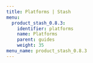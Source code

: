 ```yaml
---
title: Platforms | Stash
menu:
  product_stash_0.8.3:
    identifier: platforms
    name: Platforms
    parent: guides
    weight: 35
menu_name: product_stash_0.8.3
---
```

